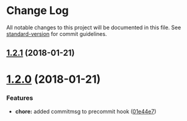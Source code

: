 # Change Log

All notable changes to this project will be documented in this file. See [standard-version](https://github.com/conventional-changelog/standard-version) for commit guidelines.

<a name="1.2.1"></a>
## [1.2.1](https://github.com/anarh/maze/compare/v1.2.0...v1.2.1) (2018-01-21)



<a name="1.2.0"></a>
# [1.2.0](https://github.com/anarh/maze/compare/v1.1.6...v1.2.0) (2018-01-21)


### Features

* **chore:** added commitmsg to precommit hook ([01e44e7](https://github.com/anarh/maze/commit/01e44e7))
